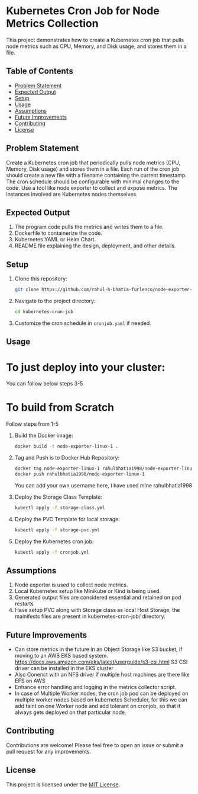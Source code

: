 # Kubernetes Cron Job for Node Metrics Collection

This project demonstrates how to create a Kubernetes cron job that pulls node metrics such as CPU, Memory, and Disk usage, and stores them in a file. 

## Table of Contents
- [Problem Statement](#problem-statement)
- [Expected Output](#expected-output)
- [Setup](#setup)
- [Usage](#usage)
- [Assumptions](#assumptions)
- [Future Improvements](#future-improvements)
- [Contributing](#contributing)
- [License](#license)

## Problem Statement

Create a Kubernetes cron job that periodically pulls node metrics (CPU, Memory, Disk usage) and stores them in a file. Each run of the cron job should create a new file with a filename containing the current timestamp. The cron schedule should be configurable with minimal changes to the code. Use a tool like node exporter to collect and expose metrics. The instances involved are Kubernetes nodes themselves.

## Expected Output

1. The program code pulls the metrics and writes them to a file.
2. Dockerfile to containerize the code.
3. Kubernetes YAML or Helm Chart.
4. README file explaining the design, deployment, and other details.



## Setup

1. Clone this repository:

    ```bash
    git clone https://github.com/rahul-h-bhatia-furlenco/node-exporter-cron.git
    ```

2. Navigate to the project directory:

    ```bash
    cd kubernetes-cron-job
    ```

3. Customize the cron schedule in `cronjob.yaml` if needed.

## Usage

# To just deploy into your cluster:
   You can follow below steps 3-5

# To build from Scratch
   Follow steps from 1-5

1. Build the Docker image:

    ```bash
    docker build -t node-exporter-linux-1 .
    ```
2. Tag and Push is to Docker Hub Repository:

    ```bash
    docker tag node-exporter-linux-1 rahulbhatia1998/node-exporter-linux-1
    docker push rahulbhatia1998/node-exporter-linux-1
    ```
    You can add your own username here, I have used mine rahulbhatia1998


3. Deploy the Storage Class Template:

    ```bash
    kubectl apply -f storage-class.yml
    ```

4. Deploy the PVC Template for local storage:

    ```bash
    kubectl apply -f storage-pvc.yml
    ```

5. Deploy the Kubernetes cron job:

    ```bash
    kubectl apply -f cronjob.yml
    ```



## Assumptions

1. Node exporter is used to collect node metrics.
2. Local Kubernetes setup like Minikube or Kind is being used.
3. Generated output files are considered essential and retained on pod restarts
4. Have setup PVC along with Storage class as local Host Storage, the mainifests files are present in kubernetes-cron-job/ directory.

## Future Improvements

- Can store metrics in the future in an Object Storage like S3 bucket, if moving to an AWS EKS based system. https://docs.aws.amazon.com/eks/latest/userguide/s3-csi.html S3 CSI driver can be installed in the EKS cluster
- Also Conenct with an NFS driver if multiple host machines are there like EFS on AWS
- Enhance error handling and logging in the metrics collector script.
- In case of Multiple Worker nodes, the cron job pod can be deployed on multiple worker nodes based on kubernetes Scheduler, for this we can add taint on one Worker node and add tolerant on cronjob, so that it always gets deployed on that particular node.


## Contributing

Contributions are welcome! Please feel free to open an issue or submit a pull request for any improvements.

## License

This project is licensed under the [MIT License](LICENSE).

